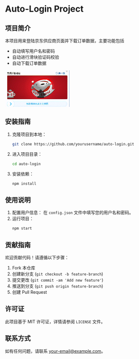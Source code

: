 # Auto-Login Project

## 项目简介
本项目用来登陆京东供应商页面并下载订单数据，主要功能包括

- 自动填写用户名和密码
- 自动进行滑块验证码校验
- 自动下载订单数据

![image](./show.gif)


## 安装指南
1. 克隆项目到本地：
    ```bash
    git clone https://github.com/yourusername/auto-login.git
    ```
2. 进入项目目录：
    ```bash
    cd auto-login
    ```
3. 安装依赖：
    ```bash
    npm install
    ```

## 使用说明
1. 配置用户信息：
    在 `config.json` 文件中填写您的用户名和密码。
2. 运行项目：
    ```bash
    npm start
    ```

## 贡献指南
欢迎贡献代码！请遵循以下步骤：
1. Fork 本仓库
2. 创建新分支 (`git checkout -b feature-branch`)
3. 提交更改 (`git commit -am 'Add new feature'`)
4. 推送到分支 (`git push origin feature-branch`)
5. 创建 Pull Request

## 许可证
此项目基于 MIT 许可证，详情请参阅 `LICENSE` 文件。

## 联系方式
如有任何问题，请联系 [your-email@example.com](mailto:your-email@example.com)。
